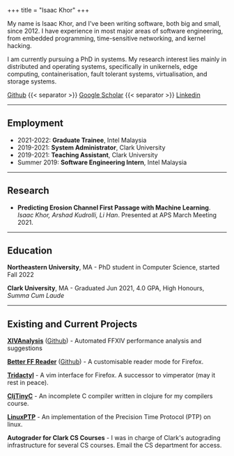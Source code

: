+++
title = "Isaac Khor"
+++

My name is Isaac Khor, and I've been writing software, both big and small,
since 2012. I have experience in most major areas of software engineering,
from embedded programming, time-sensitive networking, and kernel hacking.

I am currently pursuing a PhD in systems. My research interest lies mainly in
distributed and operating systems, specifically in unikernels, edge computing,
containerisation, fault tolerant systems, virtualisation, and storage systems.

[Github](https://github.com/IsaacKhor/) {{< separator >}} 
[Google Scholar](https://scholar.google.com/citations?hl=en&user=Rx-F_H8AAAAJ) {{< separator >}}
[Linkedin](https://www.linkedin.com/in/isaackhor/)

---

## Employment

- 2021-2022: **Graduate Trainee**, Intel Malaysia
- 2019-2021: **System Administrator**, Clark University
- 2019-2021: **Teaching Assistant**, Clark University
- Summer 2019: **Software Engineering Intern**, Intel Malaysia

---

## Research

- **Predicting Erosion Channel First Passage with Machine Learning**. *Isaac Khor, Arshad Kudrolli, Li Han*. Presented at APS March Meeting 2021.

---

## Education

**Northeastern University**, MA - PhD student in Computer Science, started Fall 2022

**Clark University**, MA - Graduated Jun 2021, 4.0 GPA, High Honours, *Summa Cum Laude*

---

## Existing and Current Projects

[**XIVAnalysis**](https://xivanalysis.com/)
([Github](https://github.com/xivanalysis/xivanalysis)) - Automated FFXIV
performance analysis and suggestions

[**Better FF Reader**](/projects/better-ff-reader/)
([Github](https://github.com/IsaacKhor/better-ff-reader/)) - A customisable
reader mode for Firefox.

[**Tridactyl**](https://github.com/cmcaine/tridactyl) - A vim interface for
Firefox. A successor to vimperator (may it rest in peace).

[**CljTinyC**](https://github.com/IsaacKhor/cljtinyc) - An incomplete C compiler
written in clojure for my compilers course.

[**LinuxPTP**](http://linuxptp.sourceforge.net/) - An implementation of the
Precision Time Protocol (PTP) on linux.

**Autograder for Clark CS Courses** - I was in charge of Clark's autograding
  infrastructure for several CS courses. Email the CS department for access.
